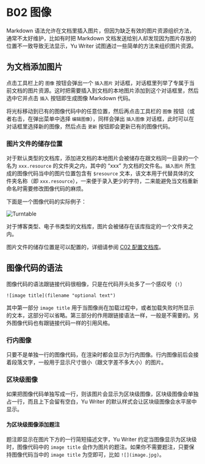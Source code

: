 # B02 图像

Markdown 语法允许在文档里插入图片，但因为缺乏有效的图片资源组织方法，通常不太好维护，比如有时把 Markdown 文档发送给别人却发现因为图片存放的位置不一致导致无法显示，Yu Writer 试图通过一些简单的方法来组织图片资源。

## 为文档添加图片

点击工具栏上的 `图像` 按钮会弹出一个 `插入图片` 对话框，对话框里列举了专属于当前文档的图片资源。这时把需要插入到文档的本地图片添加到这个对话框里，然后选中它并点击 `插入` 按钮即生成图像 Markdown 代码。

将光标移动到已有的图像代码中的任意位置，然后再点击工具栏的 `图像` 按钮（或者右击，在弹出菜单中选择 `编辑图像`），同样会弹出 `插入图像` 对话框，此时可以在对话框里选择新的图像，然后点击 `更新` 按钮即会更新已有的图像代码。

### 图片文件的储存位置

对于默认类型的文档库，添加进文档的本地图片会被储存在跟文档同一目录的一个名为 `xxx.resource` 的文件夹之内，其中的 “xxx” 为文档的文件名。`插入图片` 所生成的图像代码当中的图片位置包含有 `$resource` 文本，该文本用于代替具体的文件夹名称（即 `xxx.resource`），一来便于录入更少的字符，二来能避免当文档重新命名时需要修改图像代码的麻烦。

下面是一个图像代码的实际例子：

![Turntable](images/desktop.jpg)

对于博客类型、电子书类型的文档库，图片会被储存在该库指定的一个文件夹之内。

图片文件的储存位置是可以配置的，详细请参阅 [C02 配置文档库](c02-配置文档库)。

## 图像代码的语法

图像代码的语法跟链接代码很相像，只是在代码开头处多了一个感叹号（`!`）

    ![image title](filename "optional text")

其中第一部分 `image title` 用于当图像尚在加载过程中，或者加载失败时所显示的文本，这部分可以省略。第三部分的作用跟链接语法一样，一般是不需要的。另外图像代码也有跟链接代码一样的引用风格。

### 行内图像

只要不是单独一行的图像代码，在渲染时都会显示为行内图像。行内图像前后会接着段落文字，一般用于显示尺寸很小（跟文字差不多大小）的图片。

### 区块级图像

如果把图像代码单独写成一行，则该图片会显示为区块级图像，区块级图像会单独占一行，而且上下会留有空白，Yu Writer 的默认样式会让区块级图像会水平居中显示。

#### 为区块级图像添加题注

题注即显示在图片下方的一行简短描述文字，Yu Writer 约定当图像显示为区块级时，图像代码中的 `image title` 会作为图片的题注。如果你不需要题注，只要保持图像代码当中的 `image title` 为空即可，比如 `![](image.jpg)`。